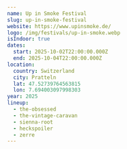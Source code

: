```yaml
---
name: Up in Smoke Festival
slug: up-in-smoke-festival
website: https://www.upinsmoke.de/
logo: /img/festivals/up-in-smoke.webp
isIndoor: true
dates:
  start: 2025-10-02T22:00:00.000Z
  end: 2025-10-04T22:00:00.000Z
location:
  country: Switzerland
  city: Pratteln
  lat: 47.52739764563815
  lon: 7.694003097998303
year: 2025
lineup:
  - the-obsessed
  - the-vintage-caravan
  - sienna-root
  - heckspoiler
  - zerre
---
```

